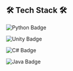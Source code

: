 ## 🛠 Tech Stack 🛠

![Python Badge](https://img.shields.io/badge/-Python-blue?style=flat=square&logo=python&logoColor=white)

![Unity Badge](https://img.shields.io/badge/-Unity-black?style=flat=square&logo=unity&logoColor=white)

![C# Badge](https://img.shields.io/badge/-C%23-purple?style=flat=square&logo=Csharp&logoColor=white)

![Java Badge](https://img.shields.io/badge/-JAVA-orange?style=flat=square&logo=java&logoColor=White)

<!--
**leehs730/leehs730** is a ✨ _special_ ✨ repository because its `README.md` (this file) appears on your GitHub profile.

Here are some ideas to get you started:

- 🔭 I’m currently working on ...
- 🌱 I’m currently learning ...
- 👯 I’m looking to collaborate on ...
- 🤔 I’m looking for help with ...
- 💬 Ask me about ...
- 📫 How to reach me: ...
- 😄 Pronouns: ...
- ⚡ Fun fact: ...
-->
